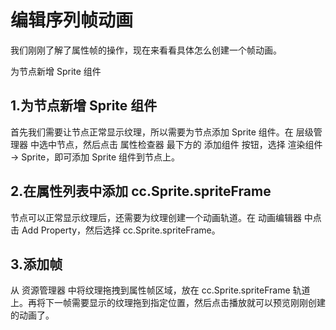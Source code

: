 
# 编辑序列帧动画

我们刚刚了解了属性帧的操作，现在来看看具体怎么创建一个帧动画。

为节点新增 Sprite 组件

## 1.为节点新增 Sprite 组件
首先我们需要让节点正常显示纹理，所以需要为节点添加 Sprite 组件。在 层级管理器 中选中节点，然后点击 属性检查器 最下方的 添加组件 按钮，选择 渲染组件 -> Sprite，即可添加 Sprite 组件到节点上。

## 2.在属性列表中添加 cc.Sprite.spriteFrame
节点可以正常显示纹理后，还需要为纹理创建一个动画轨道。在 动画编辑器 中点击 Add Property，然后选择 cc.Sprite.spriteFrame。

## 3.添加帧
从 资源管理器 中将纹理拖拽到属性帧区域，放在 cc.Sprite.spriteFrame 轨道上。再将下一帧需要显示的纹理拖到指定位置，然后点击播放就可以预览刚刚创建的动画了。
